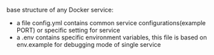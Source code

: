 

base structure of any Docker service:

- a file config.yml contains common service configurations(example PORT) or specific setting for service
- a .env contains specific environment variables, this file is based on env.example for debugging mode of single service 

